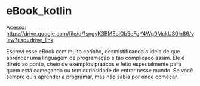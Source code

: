 # eBook_kotlin

Acesso: https://drive.google.com/file/d/1sngyK3BMEoiOb5eFgY4Wq9MckUS0ln86/view?usp=drive_link

Escrevi esse eBook com muito carinho, desmistificando a ideia de que aprender uma linguagem de programação é tão complicado assim. Ele é direto ao ponto, cheio de exemplos práticos e feito especialmente para quem está começando ou tem curiosidade de entrar nesse mundo.  Se você sempre quis aprender a programar, mas não sabia por onde começar.
